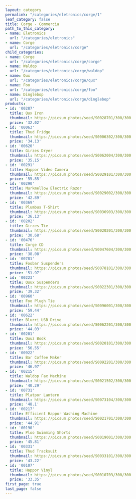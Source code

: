 ```yaml
---
layout: category
permalink: "/categories/eletronics/corge/1"
leaf_category: false
title: Corge - Commercia
path_to_this_category:
- name: Eletronics
  url: "/categories/eletronics"
- name: Corge
  url: "/categories/eletronics/corge"
child_categories:
- name: Corge
  url: "/categories/eletronics/corge/corge"
- name: Waldop
  url: "/categories/eletronics/corge/waldop"
- name: Qux
  url: "/categories/eletronics/corge/qux"
- name: Foo
  url: "/categories/eletronics/corge/foo"
- name: Dinglebop
  url: "/categories/eletronics/corge/dinglebop"
products:
- id: '00287'
  title: Qux Iron
  thumbnail: https://picsum.photos/seed/S0028701/300/300
  price: '32.02'
- id: '00063'
  title: Thud Fridge
  thumbnail: https://picsum.photos/seed/S0006302/300/300
  price: '34.13'
- id: '00620'
  title: Girzes Dryer
  thumbnail: https://picsum.photos/seed/S0062004/300/300
  price: '35.15'
- id: '00291'
  title: Happor Video Camera
  thumbnail: https://picsum.photos/seed/S0029101/300/300
  price: '55.85'
- id: '00290'
  title: Murkmellow Electric Razor
  thumbnail: https://picsum.photos/seed/S0029002/300/300
  price: '42.89'
- id: '00369'
  title: Plumbus T-Shirt
  thumbnail: https://picsum.photos/seed/S0036903/300/300
  price: '36.13'
- id: '00202'
  title: Girzes Tie
  thumbnail: https://picsum.photos/seed/S0020201/300/300
  price: '30.68'
- id: '00476'
  title: Corge CD
  thumbnail: https://picsum.photos/seed/S0047604/300/300
  price: '38.08'
- id: '00781'
  title: Foobar Suspenders
  thumbnail: https://picsum.photos/seed/S0078101/300/300
  price: '51.97'
- id: '00223'
  title: Quux Suspenders
  thumbnail: https://picsum.photos/seed/S0022301/300/300
  price: '39.32'
- id: '00960'
  title: Foo Plugh Tie
  thumbnail: https://picsum.photos/seed/S0096001/300/300
  price: '59.44'
- id: '00622'
  title: Blurri USB Drive
  thumbnail: https://picsum.photos/seed/S0062201/300/300
  price: '44.03'
- id: '00201'
  title: Quuz Book
  thumbnail: https://picsum.photos/seed/S0020101/300/300
  price: '56.55'
- id: '00922'
  title: Bar Coffee Maker
  thumbnail: https://picsum.photos/seed/S0092201/300/300
  price: '46.97'
- id: '00215'
  title: Waldop Fax Machine
  thumbnail: https://picsum.photos/seed/S0021502/300/300
  price: '40.29'
- id: '00731'
  title: Platpor Lantern
  thumbnail: https://picsum.photos/seed/S0073104/300/300
  price: '48.1'
- id: '00217'
  title: Efficient Happor Washing Machine
  thumbnail: https://picsum.photos/seed/S0021701/300/300
  price: '44.91'
- id: '00190'
  title: Ploo Swimming Shorts
  thumbnail: https://picsum.photos/seed/S0019001/300/300
  price: '45.81'
- id: '00331'
  title: Thud Tracksuit
  thumbnail: https://picsum.photos/seed/S0033101/300/300
  price: '43.22'
- id: '00107'
  title: Happor Vinyl
  thumbnail: https://picsum.photos/seed/S0010703/300/300
  price: '33.35'
first_page: true
last_page: false
---
```

